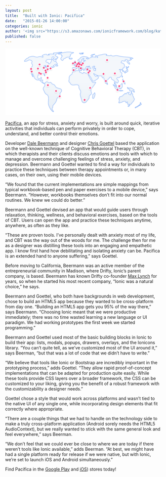 ```yaml
---
layout: post
title:  "Built with Ionic: Pacifica"
date:   "2015-01-26 14:00:00"
categories: ionic
author: '<img src="https://s3.amazonaws.com/ionicframework.com/blog/katie-md.jpg" class="author-icon">Katie'
published: false
---
```


![Ionic Logos](/img/blog/community-header.png)

[Pacifica](http://thinkpacifica.com), an app for stress, anxiety and worry, is built around quick, iterative activities that individuals can perform privately in order to cope, understand, and better control their emotions.

Developer [Dale Beermann](https://twitter.com/beermann) and designer [Chris Goettel](https://twitter.com/chrisgoettel) based the application on the well-known technique of Cognitive Behavioral Therapy (CBT), in which therapists and their clients discuss emotions and tools with which to manage and overcome challenging feelings of stress, anxiety, and depression. Beermann and Goettel wanted to find a way for individuals to practice these techniques between therapy appointments or, in many cases, on their own, using their mobile devices.

“We found that the current implementations are simple mappings from typical workbook-based pen and paper exercises to a mobile device,” says Beermann. “However, workbooks themselves don’t fit into our normal routines. We knew we could do better.” 

<!-- more --> 

Beermann and Goettel devised an app that would guide users through relaxation, thinking, wellness, and behavioral exercises, based on the tools of CBT. Users can open the app and practice these techniques anytime, anywhere, as often as they like.

“These are proven tools. I’ve personally dealt with anxiety most of my life, and CBT was the way out of the woods for me. The challenge then for me as a designer was distilling these tools into an engaging and empathetic app. I know first hand how debilitating and isolating anxiety can be. Pacifica is an extended hand to anyone suffering,” says Goettel.

Before moving to California, Beermann was an active member of the entrepreneurial community in Madison, where Drifty, Ionic’s parent company, is based. Beermann has known Drifty co-founder [Max Lynch](https://twitter.com/maxlynch) for years, so when he started his most recent company, “Ionic was a natural choice,” he says.

Beermann and Goettel, who both have backgrounds in web development, chose to build an HTML5 app because they wanted to be cross-platform from day one. “Building an HTML5 app gets you 95% of the way there,” says Beermann. “Choosing Ionic meant that we were productive immediately; there was no time wasted learning a new language or UI paradigm. We had working prototypes the first week we started programming.”

Beermann and Goettel used most of the basic building blocks in Ionic to build their app: lists, modals, popups, drawers, overlays, and the Ionicons library. “You can’t quite tell, as we’ve customized most of the UI around it,” says Beerman, “but that was a lot of code that we didn’t have to write.”

“We believe that tools like Ionic or Bootstrap are incredibly important in the prototyping process,” adds Goettel. “They allow rapid proof-of-concept implementations that can be adapted for production quite easily. While these tools provide CSS layers over a broader framework, the CSS can be customized to your liking, giving you the benefit of a robust framework with the customizability a designer needs.”

Goettel chose a style that would work across platforms and wasn’t tied to the native UI of any single one, while incorporating design elements that fit correctly where appropriate. 

“There are a couple things that we had to handle on the technology side to make a truly cross-platform application (Android sorely needs the HTML5 AudioContext), but we really wanted to stick with the same general look and feel everywhere,” says Beerman.

“We don’t feel that we could ever be close to where we are today if there weren’t tools like Ionic available,” adds Beerman. “At best, we might have had a single platform ready for release if we were native, but with Ionic, we’re set to launch iOS and Android simultaneously.”

Find Pacifica in the [Google Play](https://play.google.com/store/apps/details?id=com.pacificalabs.pacifica) and [iOS](https://itunes.apple.com/us/app/pacifica/id922968861?mt=8)) stores today!
